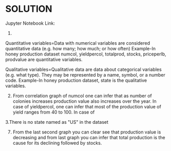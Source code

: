 # SOLUTION

Jupyter Notebook Link: 


1.
Quantitative variables=Data with numerical variables are considered quantitative data (e.g. how many; how much; or how often)
Example-In honey production dataset numcol, yieldpercol, totalprod, stocks, priceperlb, prodvalue are quantitative variables.

Qualitative variables=Qualitative data are data about categorical variables (e.g. what type). 
They may be represented by a name, symbol, or a number code.
Example-In honey production dataset, state is the qualitative variables.

2. From correlation graph of numcol one can infer that as number of colonies increases production value also increases over the year. 
In case of yieldpercol, one can infer that most of the production value of yield ranges from 40 to 100.
In case of 


3.There is no state named as "US" in the dataset


7. From the last second graph you can clear see that production value is decreasing and from last graph you can infer that total production is the cause for its declining followed by stocks.

